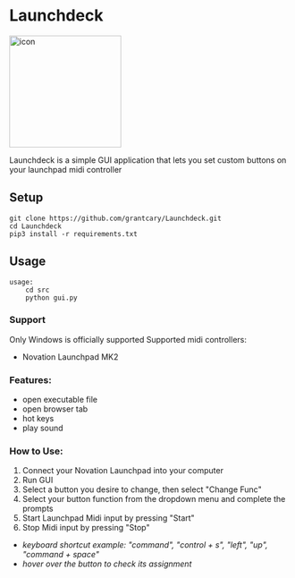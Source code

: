 # Launchdeck
<img src='https://github.com/grantcary/Launchdeck/blob/main/img/LD.ico' alt='icon' width='200'>

Launchdeck is a simple GUI application that lets you set custom buttons on your launchpad midi controller

## Setup
```
git clone https://github.com/grantcary/Launchdeck.git
cd Launchdeck
pip3 install -r requirements.txt
```

## Usage
```
usage:
    cd src
    python gui.py
```

### Support
Only Windows is officially supported
Supported midi controllers:
- Novation Launchpad MK2

### Features:
- open executable file
- open browser tab
- hot keys
- play sound

### How to Use:
1. Connect your Novation Launchpad into your computer
2. Run GUI
3. Select a button you desire to change, then select "Change Func"
4. Select your button function from the dropdown menu and complete the prompts
5. Start Launchpad Midi input by pressing "Start"
6. Stop Midi input by pressing "Stop"

- *keyboard shortcut example: "command", "control + s", "left", "up", "command + space"*
- *hover over the button to check its assignment*
